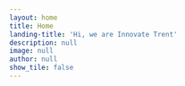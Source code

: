 ```yaml
---
layout: home
title: Home
landing-title: 'Hi, we are Innovate Trent'
description: null
image: null
author: null
show_tile: false
---
```

